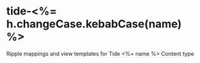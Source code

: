 # tide-<%= h.changeCase.kebabCase(name) %>

Ripple mappings and view templates for Tide <%= name %> Content type
